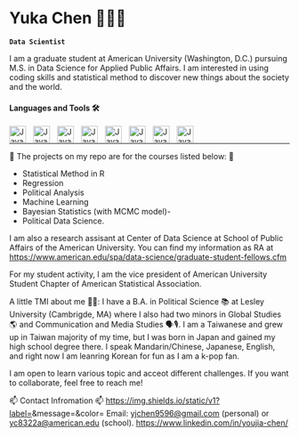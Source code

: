 # Yuka Chen 🧑🏻‍💻 

**`Data Scientist`**


I am a graduate student at American University (Washington, D.C.) pursuing M.S. in Data Science for Applied Public Affairs. 
I am interested in using coding skills and statistical method to discover new things about the society and the world. 

#### Languages and Tools 🛠️


<img align="left" alt="Java" width="30px" style="padding-right:10px;" src="https://cdn.jsdelivr.net/gh/devicons/devicon/icons/rstudio/rstudio-original.svg" />
<img align="left" alt="Java" width="30px" style="padding-right:10px;" src="https://cdn.jsdelivr.net/gh/devicons/devicon/icons/python/python-original-wordmark.svg" />
<img align="left" alt="Java" width="30px" style="padding-right:10px;" src="https://cdn.jsdelivr.net/gh/devicons/devicon/icons/mysql/mysql-original-wordmark.svg" />
<img align="left" alt="Java" width="30px" style="padding-right:10px;" src="https://cdn.jsdelivr.net/gh/devicons/devicon/icons/docker/docker-plain-wordmark.svg" />
<img align="left" alt="Java" width="30px" style="padding-right:10px;" src="https://cdn.jsdelivr.net/gh/devicons/devicon/icons/vscode/vscode-original.svg" />
<img align="left" alt="Java" width="30px" style="padding-right:10px;" src="https://cdn.jsdelivr.net/gh/devicons/devicon/icons/anaconda/anaconda-original.svg" />
<img align="left" alt="Java" width="30px" style="padding-right:10px;" src="https://cdn.jsdelivr.net/gh/devicons/devicon/icons/latex/latex-original.svg" />
<img align="left" alt="Java" width="30px" style="padding-right:10px;" src="https://cdn.jsdelivr.net/gh/devicons/devicon/icons/spss/spss-original.svg" />
          
                   
<br />


----


🌱 The projects on my repo are for the courses listed below: 🌱
 - Statistical Method in R
 - Regression
 - Political Analysis
 - Machine Learning 
 - Bayesian Statistics (with MCMC model)-
 - Political Data Science.  

I am also a research assisant at Center of Data Science at School of Public Affairs of the American University. 
You can find my information as RA at https://www.american.edu/spa/data-science/graduate-student-fellows.cfm

For my student activity, I am the vice president of American University Student Chapter of American Statistical Association.


A little TMI about me 💁🏻:
I have a B.A. in Political Science 📚 at Lesley University (Cambrigde, MA) where I also had two minors in Global Studies 🌎 and Communication and Media Studies 🗣🎙. 
I am a Taiwanese and grew up in Taiwan majority of my time, but I was born in Japan and gained my high school degree there. 
I speak Mandarin/Chinese, Japanese, English, and right now I am leanring Korean for fun as I am a k-pop fan.


I am open to learn various topic and acceot different challenges. If you want to collaborate, feel free to reach me!


📫 Contact Infromation 📫
https://img.shields.io/static/v1?label=<LABEL>&message=<MESSAGE>&color=<COLOR>
Email: yjchen9596@gmail.com (personal) or yc8322a@american.edu (school).
https://www.linkedin.com/in/youjia-chen/


<!---
yjchen9596/yjchen9596 is a ✨ special ✨ repository because its `README.md` (this file) appears on your GitHub profile.
You can click the Preview link to take a look at your changes.
--->
